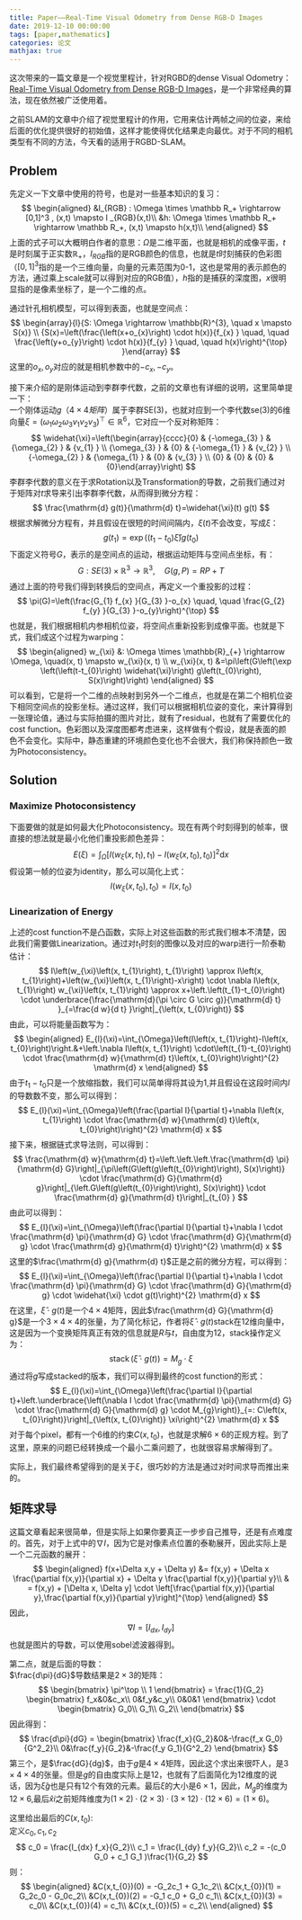 ```yaml
---
title: Paper——Real-Time Visual Odometry from Dense RGB-D Images
date: 2019-12-10 00:00:00
tags: [paper,mathematics]
categories: 论文
mathjax: true
---    
```


这次带来的一篇文章是一个视觉里程计，针对RGBD的dense Visual Odometry：[Real-Time Visual Odometry from Dense RGB-D Images](https://vision.in.tum.de/_media/spezial/bib/steinbruecker_sturm_cremers_iccv11.pdf)，是一个非常经典的算法，现在依然被广泛使用着。


<!--more-->


之前SLAM的文章中介绍了视觉里程计的作用，它用来估计两帧之间的位姿，来给后面的优化提供很好的初始值，这样才能使得优化结果走向最优。对于不同的相机类型有不同的方法，今天看的适用于RGBD-SLAM。

[](about:blank#Problem "Problem")Problem
----------------------------------------

先定义一下文章中使用的符号，也是对一些基本知识的复习：
$$
\begin{aligned} &I_{RGB} : \Omega \times \mathbb R_+ \rightarrow [0,1]^3 , (x,t) \mapsto I _{RGB}(x,t)\\ &h: \Omega \times \mathbb R_+ \rightarrow \mathbb R_+, (x,t) \mapsto h(x,t)\\ \end{aligned}
$$
上面的式子可以大概明白作者的意思：$\Omega$是二维平面，也就是相机的成像平面，$t$是时刻属于正实数$\mathbb R_+$，$I_{RGB}$指的是RGB颜色的信息，也就是$t$时刻捕获的色彩图（$[0,1]^3$指的是一个三维向量，向量的元素范围为0-1，这也是常用的表示颜色的方法，通过乘上scale就可以得到对应的RGB值），$h$指的是捕获的深度图，$x$很明显指的是像素坐标了，是一个二维的点。

通过针孔相机模型，可以得到表面，也就是空间点：
$$
\begin{array}{l}{S: \Omega \rightarrow \mathbb{R}^{3}, \quad x \mapsto S(x)} \\ {S(x)=\left(\frac{\left(x+o_{x}\right) \cdot h(x)}{f_{x} } \quad, \quad \frac{\left(y+o_{y}\right) \cdot h(x)}{f_{y} } \quad, \quad h(x)\right)^{\top} }\end{array}
$$
这里的$o_x, o_y$对应的就是相机参数中的$-c_x,-c_y$。

接下来介绍的是刚体运动到李群李代数，之前的文章也有详细的说明，这里简单提一下：  
一个刚体运动$g$（$4\times 4矩阵$）属于李群SE(3)，也就对应到一个李代数se(3)的6维向量$\xi=\left(\omega_{1} \omega_{2} \omega_{3} v_{1} v_{2} v_{3}\right)^{\top} \in \mathbb{R}^{6}$，它对应一个反对称矩阵：
$$
\widehat{\xi}=\left(\begin{array}{cccc}{0} & {-\omega_{3} } & {\omega_{2} } & {v_{1} } \\ {\omega_{3} } & {0} & {-\omega_{1} } & {v_{2} } \\ {-\omega_{2} } & {\omega_{1} } & {0} & {v_{3} } \\ {0} & {0} & {0} & {0}\end{array}\right)
$$
李群李代数的意义在于求Rotation以及Transformation的导数，之前我们通过对于矩阵对$t$求导来引出李群李代数，从而得到微分方程：
$$
\frac{\mathrm{d} g(t)}{\mathrm{d} t}=\widehat{\xi}(t) g(t)
$$
根据求解微分方程有，并且假设在很短的时间间隔内，$\xi(t)$不会改变，写成$\xi$：
$$
g\left(t_{1}\right)=\exp \left(\left(t_{1}-t_{0}\right) \widehat{\xi}\right) g\left(t_{0}\right)
$$
下面定义符号$G$，表示的是空间点的运动，根据运动矩阵与空间点坐标，有：
$$
G: S E(3) \times \mathbb{R}^{3} \rightarrow \mathbb{R}^{3}, \quad G(g, P)=R P+T
$$
通过上面的符号我们得到转换后的空间点，再定义一个重投影的过程：
$$
\pi(G)=\left(\frac{G_{1} f_{x} }{G_{3} }-o_{x} \quad, \quad \frac{G_{2} f_{y} }{G_{3} }-o_{y}\right)^{\top}
$$
也就是，我们根据相机内参相机位姿，将空间点重新投影到成像平面。也就是下式，我们成这个过程为warping：
$$
\begin{aligned} w_{\xi} &: \Omega \times \mathbb{R}_{+} \rightarrow \Omega, \quad(x, t) \mapsto w_{\xi}(x, t) \\ w_{\xi}(x, t) &=\pi\left(G\left(\exp \left(\left(t-t_{0}\right) \widehat{\xi}\right) g\left(t_{0}\right), S(x)\right)\right) \end{aligned}
$$
可以看到，它是将一个二维的点映射到另外一个二维点，也就是在第二个相机位姿下相同空间点的投影坐标。通过这样，我们可以根据相机位姿的变化，来计算得到一张理论值，通过与实际拍摄的图片对比，就有了residual，也就有了需要优化的cost function。色彩图以及深度图都考虑进来，这样做有个假设，就是表面的颜色不会变化。实际中，静态重建的环境颜色变化也不会很大，我们称保持颜色一致为Photoconsistency。

[](about:blank#Solution "Solution")Solution
-------------------------------------------

### [](about:blank#Maximize-Photoconsistency "Maximize Photoconsistency")Maximize Photoconsistency

下面要做的就是如何最大化Photoconsistency。现在有两个时刻得到的帧率，很直接的想法就是最小化他们重投影颜色差异：
$$
E(\xi)=\int_{\Omega}\left[I\left(w_{\xi}\left(x, t_{1}\right), t_{1}\right)-I\left(w_{\xi}\left(x, t_{0}\right), t_{0}\right)\right]^{2} \mathrm{d} x
$$
假设第一帧的位姿为identity，那么可以简化上式：
$$
I\left(w_{\xi}\left(x, t_{0}\right), t_{0}\right)=I\left(x, t_{0}\right)
$$
### [](about:blank#Linearization-of-Energy "Linearization of Energy")Linearization of Energy

上述的cost function不是凸函数，实际上对这些函数的形式我们根本不清楚，因此我们需要做Linearization。通过对$t_1$时刻的图像以及对应的warp进行一阶泰勒估计：
$$
I\left(w_{\xi}\left(x, t_{1}\right), t_{1}\right) \approx I\left(x, t_{1}\right)+\left(w_{\xi}\left(x, t_{1}\right)-x\right) \cdot \nabla I\left(x, t_{1}\right) w_{\xi}\left(x, t_{1}\right) \approx x+\left.\left(t_{1}-t_{0}\right) \cdot \underbrace{\frac{\mathrm{d}(\pi \circ G \circ g)}{\mathrm{d} t} }_{=\frac{d w}{d t} }\right|_{\left(x, t_{0}\right)}
$$
由此，可以将能量函数写为：
$$
\begin{aligned} E_{l}(\xi)=\int_{\Omega}\left(I\left(x, t_{1}\right)-I\left(x, t_{0}\right)\right.&+\left.\nabla I\left(x, t_{1}\right) \cdot\left(t_{1}-t_{0}\right) \cdot \frac{\mathrm{d} w}{\mathrm{d} t}\left(x, t_{0}\right)\right)^{2} \mathrm{d} x \end{aligned}
$$
由于$t_1 - t_0$只是一个放缩指数，我们可以简单得将其设为1,并且假设在这段时间内$I$的导数数不变，那么可以得到：
$$
E_{l}(\xi)=\int_{\Omega}\left(\frac{\partial I}{\partial t}+\nabla I\left(x, t_{1}\right) \cdot \frac{\mathrm{d} w}{\mathrm{d} t}\left(x, t_{0}\right)\right)^{2} \mathrm{d} x
$$
接下来，根据链式求导法则，可以得到：
$$
\frac{\mathrm{d} w}{\mathrm{d} t}=\left.\left.\left.\frac{\mathrm{d} \pi}{\mathrm{d} G}\right|_{\pi\left(G\left(g\left(t_{0}\right)\right), S(x)\right)} \cdot \frac{\mathrm{d} G}{\mathrm{d} g}\right|_{\left.G\left(g\left(t_{0}\right)\right), S(x)\right)} \cdot \frac{\mathrm{d} g}{\mathrm{d} t}\right|_{t_{0} }
$$
由此可以得到：
$$
E_{l}(\xi)=\int_{\Omega}\left(\frac{\partial I}{\partial t}+\nabla I \cdot \frac{\mathrm{d} \pi}{\mathrm{d} G} \cdot \frac{\mathrm{d} G}{\mathrm{d} g} \cdot \frac{\mathrm{d} g}{\mathrm{d} t}\right)^{2} \mathrm{d} x
$$
这里的$\frac{\mathrm{d} g}{\mathrm{d} t}$正是之前的微分方程，可以得到：
$$
E_{l}(\xi)=\int_{\Omega}\left(\frac{\partial I}{\partial t}+\nabla I \cdot \frac{\mathrm{d} \pi}{\mathrm{d} G} \cdot \frac{\mathrm{d} G}{\mathrm{d} g} \cdot \widehat{\xi} \cdot g(t)\right)^{2} \mathrm{d} x
$$
在这里，$\widehat{\xi} \cdot g(t)$是一个$4\times 4$矩阵，因此$\frac{\mathrm{d} G}{\mathrm{d} g}$是一个$3\times 4 \times 4$的张量，为了简化标记，作者将$\widehat{\xi} \cdot g(t)$stack在12维向量中，这是因为一个变换矩阵真正有效的信息就是$R$与$t$，自由度为12，stack操作定义为：
$$
\operatorname{stack}(\widehat{\xi} \cdot g(t))=M_{g} \cdot \xi
$$
通过将$g$写成stacked的版本，我们可以得到最终的cost function的形式：
$$
E_{l}(\xi)=\int_{\Omega}\left(\frac{\partial I}{\partial t}+\left.\underbrace{\left(\nabla I \cdot \frac{\mathrm{d} \pi}{\mathrm{d} G} \cdot \frac{\mathrm{d} G}{\mathrm{d} g} \cdot M_{g}\right)}_{=: C\left(x, t_{0}\right)}\right|_{\left(x, t_{0}\right)} \xi\right)^{2} \mathrm{d} x
$$
对于每个pixel，都有一个6维的约束$C(x,t_{0})$，也就是求解$6 \times 6$的正规方程。到了这里，原来的问题已经转换成一个最小二乘问题了，也就很容易求解得到了。

实际上，我们最终希望得到的是关于$\xi$，很巧妙的方法是通过对时间求导而推出来的。

[](about:blank#%E7%9F%A9%E9%98%B5%E6%B1%82%E5%AF%BC "矩阵求导")矩阵求导
---------------------------------------------------------------

这篇文章看起来很简单，但是实际上如果你要真正一步步自己推导，还是有点难度的。首先，对于上式中的$\nabla I$，因为它是对像素点位置的泰勒展开，因此实际上是一个二元函数的展开：
$$
\begin{aligned} f(x+\Delta x,y + \Delta y) &= f(x,y) + \Delta x \frac{\partial f(x,y)}{\partial x} + \Delta y \frac{\partial f(x,y)}{\partial y}\\ & = f(x,y) + [\Delta x, \Delta y] \cdot \left[\frac{\partial f(x,y)}{\partial y},\frac{\partial f(x,y)}{\partial y}\right]^{\top} \end{aligned}
$$
因此，
$$
\nabla I = [I_{dx},I_{dy}]
$$
也就是图片的导数，可以使用sobel滤波器得到。

第二点，就是后面的导数：  
$\frac{d\pi}{dG}$导数结果是$2\times 3$的矩阵：
$$
\begin{bmatrix} \pi^\top \\ 1 \end{bmatrix} = \frac{1}{G_2} \begin{bmatrix} f_x&0&c_x\\ 0&f_y&c_y\\ 0&0&1 \end{bmatrix} \cdot \begin{bmatrix} G_0\\ G_1\\ G_2\\ \end{bmatrix}
$$
因此得到：
$$
\frac{d\pi}{dG} = \begin{bmatrix} \frac{f_x}{G_2}&0&-\frac{f_x G_0}{G^2_2}\\ 0&\frac{f_y}{G_2}&-\frac{f_y G_1}{G^2_2} \end{bmatrix}
$$
第三个，是$\frac{dG}{dg}$，由于$g$是$4 \times 4$矩阵，因此这个求出来很吓人，是$3\times 4 \times 4$的张量。但是$g$的自由度实际上是12，也就有了后面简化为12维度的说话，因为$\hat \xi g$也是只有12个有效的元素。最后$\xi$的大小是$6\times 1$，因此，$M_g$的维度为$12 \times 6$,最后$\hat xi$之前矩阵维度为$(1 \times 2)\cdot (2 \times 3) \cdot (3\times 12) \cdot (12 \times 6) = (1 \times 6)$。

这里给出最后的$C(x,t_{0})$:  
定义$c_0,c_1,c_2$
$$
c_0 = \frac{I_{dx} f_x}{G_2}\\ c_1 = \frac{I_{dy} f_y}{G_2}\\ c_2 = -(c_0 G_0 + c_1 G_1 )\frac{1}{G_2}
$$
则：
$$
\begin{aligned} &C(x,t_{0})(0) = -G_2c_1 + G_1c_2\\ &C(x,t_{0})(1) = G_2c_0 - G_0c_2\\ &C(x,t_{0})(2) = -G_1 c_0 + G_0 c_1\\ &C(x,t_{0})(3) = c_0\\ &C(x,t_{0})(4) = c_1\\ &C(x,t_{0})(5) = c_2\\ \end{aligned}
$$

  